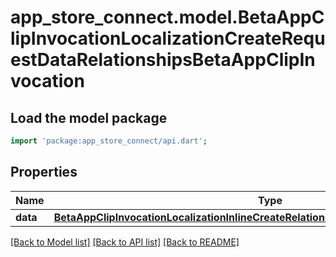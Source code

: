 # app_store_connect.model.BetaAppClipInvocationLocalizationCreateRequestDataRelationshipsBetaAppClipInvocation

## Load the model package
```dart
import 'package:app_store_connect/api.dart';
```

## Properties
Name | Type | Description | Notes
------------ | ------------- | ------------- | -------------
**data** | [**BetaAppClipInvocationLocalizationInlineCreateRelationshipsBetaAppClipInvocationData**](BetaAppClipInvocationLocalizationInlineCreateRelationshipsBetaAppClipInvocationData.md) |  | 

[[Back to Model list]](../README.md#documentation-for-models) [[Back to API list]](../README.md#documentation-for-api-endpoints) [[Back to README]](../README.md)


